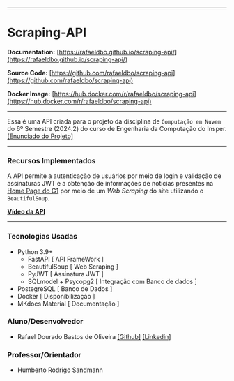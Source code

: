 
---
# **Scraping-API**

**Documentation:** [https://rafaeldbo.github.io/scraping-api/](https://rafaeldbo.github.io/scraping-api/)

**Source Code:** [https://github.com/rafaeldbo/scraping-api](https://github.com/rafaeldbo/scraping-api)

**Docker Image:** [https://hub.docker.com/r/rafaeldbo/scraping-api](https://hub.docker.com/r/rafaeldbo/scraping-api)

---
Essa é uma API criada para o projeto da disciplina de `Computação em Nuvem` do 6º Semestre (2024.2) do curso de Engenharia da Computação do Insper. [[Enunciado do Projeto]](https://hsandmann.github.io/insper.cloud.projeto/)

---       
### **Recursos Implementados**

A API permite a autenticação de usuários por meio de login e validação de assinaturas JWT e a obtenção de informações de notícias presentes na [Home Page do G1](https://g1.globo.com/) por meio de um *Web Scraping* do site utilizando o `BeautifulSoup`.

[**Vídeo da API**](https://youtu.be/YDXsAyenDn0)

---
### **Tecnologias Usadas**

- Python 3.9+
    - FastAPI [ API FrameWork ]
    - BeautifulSoup [ Web Scraping ]
    - PyJWT [ Assinatura JWT ]
    - SQLmodel + Psycopg2 [ Integração com Banco de dados ]
- PostegreSQL [ Banco de Dados ]
- Docker [ Disponibilização ]
- MKdocs Material [ Documentação ]

### **Aluno/Desenvolvedor**
- Rafael Dourado Bastos de Oliveira [[Github]](https://github.com/rafaeldbo) [[Linkedin]](https://www.linkedin.com/in/rafael-dourado-rdbo/)

### **Professor/Orientador**
- Humberto Rodrigo Sandmann
